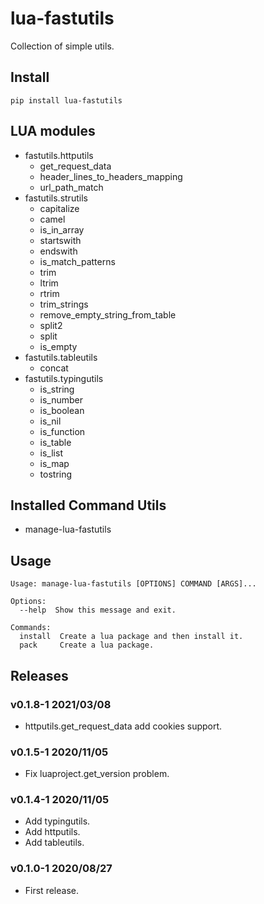 # lua-fastutils

Collection of simple utils.

## Install

```shell
pip install lua-fastutils
```

## LUA modules

- fastutils.httputils
  - get_request_data
  - header_lines_to_headers_mapping
  - url_path_match
- fastutils.strutils
  - capitalize
  - camel
  - is_in_array
  - startswith
  - endswith
  - is_match_patterns
  - trim
  - ltrim
  - rtrim
  - trim_strings
  - remove_empty_string_from_table
  - split2
  - split
  - is_empty
- fastutils.tableutils
  - concat
- fastutils.typingutils
  - is_string
  - is_number
  - is_boolean
  - is_nil
  - is_function
  - is_table
  - is_list
  - is_map
  - tostring

## Installed Command Utils

- manage-lua-fastutils

## Usage

```shell
Usage: manage-lua-fastutils [OPTIONS] COMMAND [ARGS]...

Options:
  --help  Show this message and exit.

Commands:
  install  Create a lua package and then install it.
  pack     Create a lua package.
```

## Releases

### v0.1.8-1 2021/03/08

- httputils.get_request_data add cookies support.

### v0.1.5-1 2020/11/05

- Fix luaproject.get_version problem.

### v0.1.4-1 2020/11/05

- Add typingutils.
- Add httputils.
- Add tableutils.

### v0.1.0-1 2020/08/27

- First release.
